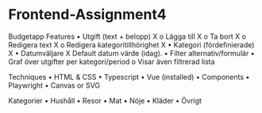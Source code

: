 # Frontend-Assignment4

Budgetapp
Features
•	Utgift (text + belopp) X
o	Lägga till X
o	Ta bort X
o	Redigera text X
o	Redigera kategoritillhörighet X
•	Kategori (fördefinierade) X
•	Datumväljare X
    Default datum värde (idag).
•   Filter alternativ/formulär
•	Graf över utgifter per kategori/period
o	Visar även filtrerad lista

Techniques
•	HTML & CSS
•	Typescript
•	Vue (installed)
•	Components
•	Playwright
•	Canvas or SVG

Kategorier
•	Hushåll
•	Resor
•	Mat
•	Nöje
•	Kläder
•	Övrigt
